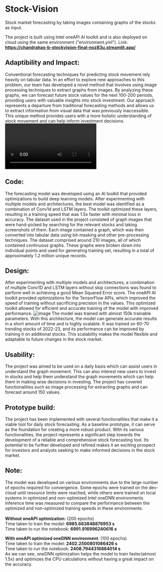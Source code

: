 # Stock-Vision
Stock market forecasting by taking images containing graphs of the stocks as input.

The project is built using Intel oneAPI AI toolkit and is also deployed on cloud using the same environment ("environment.yml").
Link: <b><u>https://chandrahas-b-stockvision-final-noz83u.streamlit.app/ </u></b>

## Adaptibility and Impact:
  Conventional forecasting techniques for predicting stock movement rely heavily on tabular data. In an effort to explore new approaches to this problem, our team has developed a novel method that involves using image processing techniques to extract graphs from images. By analyzing these graphs, we can forecast future stock values for the next 100-200 periods, providing users with valuable insights into stock investment. Our approach represents a departure from traditional forecasting methods and allows us to extract information from visual data that was previously inaccessible. This unique method provides users with a more holistic understanding of stock movement and can help inform investment decisions. <br/>
  ![Screencast from 03-18-2023 05:21:33 PM.webm](https://user-images.githubusercontent.com/84665480/226104439-e9e5dcd8-845e-431c-89b1-5f29146ecf1d.webm)


## Code:
  The forecasting model was developed using an AI toolkit that provided optimizations to build deep learning models. After experimenting with multiple models and architectures, the best model was identified as a combination of Conv1d and LSTM layers. The toolkit optimized these layers, resulting in a training speed that was 1.5x faster with minimal loss in accuracy.
  The dataset used in the project consisted of graph images that were hand-picked by searching for the relevant stocks and taking screenshots of them. Each image contained a graph, which was then converted into tabular data using bit-masking and other pre-processing techniques. The dataset comprised around 210 images, all of which contained continuous graphs. These graphs were broken down into individual points and used for generating training set, resulting in a total of approximately 1.2 million unique records.
  
  
## Design:
  After experimenting with multiple models and architectures, a combination of multiple Conv1D and LSTM layers without skip connections was found to perform well in achieving a good Mean Squared Error score. 
  The oneAPI AI toolkit provided optimizations for the TensorFlow APIs, which improved the speed of training without sacrificing precision in the values. This optimized toolkit allowed for efficient and accurate training of the model with improved performance.
  ![image](https://user-images.githubusercontent.com/84665480/225654048-566e8770-8884-4b4a-b067-f9415a91b233.png)
The model was trained with almost 150k trainable parameters. With this architecture, the model can generate accurate results in a short amount of time and is highly scalable. It was trained on 60-70 trending stocks of 2022-23, and its performance can be improved by training it on additional stocks. This scalability makes the model flexible and adaptable to future changes in the stock market.
## Usability:
  The project was aimed to be used on a daily basis which can assist users in understand the graph movement. This can also interest new users to invest in stocks and help them understand the graph movements which can help them in making wise decisions in investing.
  The project has covered functionalities such as image processing for extracting graphs and can forecast around 150 values. 
  
## Prototype build:
 The project has been implemented with several functionalities that make it a viable tool for daily stock forecasting. As a baseline prototype, it can serve as the foundation for creating a more robust product. With its various functionalities, the project represents a significant step towards the development of a reliable and comprehensive stock forecasting tool. Its potential to be further developed and refined makes it an exciting prospect for investors and analysts seeking to make informed decisions in the stock market.
 
## Note:
  The model was developed on various environments due to the large number of epochs required for convergence. Some epochs were trained on the dev-cloud until resource limits were reached, while others were trained on local systems in optimized and non-optimized Intel oneDNN environments. Inference time was measured to compare the performance between the optimized and non-optimized training speeds in these environments.<br/><br/>
  <b>Without oneAPI optimization</b>: (200 epochs)<br/>
    Time taken to train the model:	<b>6985.663848876953 s</b> <br/>
    Time taken to run the notebook:	<b>6991.916996240616 s</b> <br/>
    
  <b>With oneAPI optimized oneDNN environment</b>: (100 epochs)<br/>
    Time taken to train the model:	 <b>2402.2500801086426 s</b><br/>
    Time taken to run the notebook:	 <b>2408.7944316864014 s</b><br/>
  As we can see, oneDNN optimization helps the model to train faster(almost 1.5x) and optimizes the CPU calculations without having a great impact on the accuracy.
 
